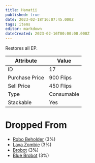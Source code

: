 ```yaml
---
title: Hanatii
published: true
date: 2023-02-18T16:07:45.000Z
tags: items
editor: markdown
dateCreated: 2023-02-16T00:00:00.000Z
---
```


Restores all EP.

|Attribute|Value|
|-|-|
|ID|17|
|Purchase Price|900 Flips|
|Sell Price|450 Flips|
|Type|Consumable|
|Stackable|Yes|


# Dropped From
 * [Robo Beholder](/monsters/robo-beholder.md) (3%)
 * [Lava Zombie](/monsters/lava-zombie.md) (3%)
 * [Brobot](/monsters/brobot.md) (3%)
 * [Blue Brobot](/monsters/blue-brobot.md) (3%)
